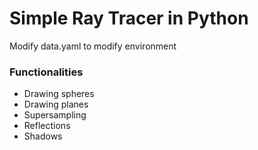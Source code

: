 # Simple Ray Tracer in Python

Modify data.yaml to modify environment

### Functionalities

 - Drawing spheres
 - Drawing planes
 - Supersampling
 - Reflections
 - Shadows
